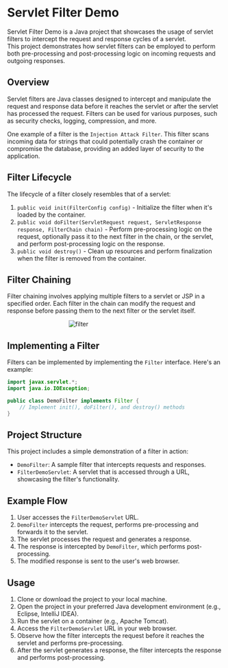# Servlet Filter Demo

Servlet Filter Demo is a Java project that showcases the usage of servlet filters to intercept the request and response cycles of a servlet.
<br>
This project demonstrates how servlet filters can be employed to perform both pre-processing and post-processing logic on incoming requests and outgoing responses.

## Overview

Servlet filters are Java classes designed to intercept and manipulate the request and response data before it reaches the servlet or after the servlet has processed the 
request. Filters can be used for various purposes, such as security checks, logging, compression, and more.

One example of a filter is the `Injection Attack Filter`. This filter scans incoming data for strings that could potentially crash the container or compromise the database, 
providing an added layer of security to the application.

## Filter Lifecycle

The lifecycle of a filter closely resembles that of a servlet:

1. `public void init(FilterConfig config)` - Initialize the filter when it's loaded by the container.
2. `public void doFilter(ServletRequest request, ServletResponse response, FilterChain chain)` - Perform pre-processing logic on the request, optionally pass it to the next
   filter in the chain, or the servlet, and perform post-processing logic on the response.
4. `public void destroy()` - Clean up resources and perform finalization when the filter is removed from the container.


## Filter Chaining

Filter chaining involves applying multiple filters to a servlet or JSP in a specified order. Each filter in the chain can modify the request and response before passing 
them to the next filter or the servlet itself.

&emsp; &emsp; &emsp; &emsp; &emsp; &emsp; &emsp; &emsp; ![filter](https://github.com/AryabhattSingh/ServletFilterDemo/assets/63608694/32889f86-7ed8-4796-80ce-db90f210fe56)




## Implementing a Filter
Filters can be implemented by implementing the `Filter` interface. Here's an example:

```java
import javax.servlet.*;
import java.io.IOException;

public class DemoFilter implements Filter {
    // Implement init(), doFilter(), and destroy() methods
}
```

## Project Structure

This project includes a simple demonstration of a filter in action:

- `DemoFilter`: A sample filter that intercepts requests and responses.
- `FilterDemoServlet`: A servlet that is accessed through a URL, showcasing the filter's functionality.


## Example Flow

1. User accesses the `FilterDemoServlet` URL.
2. `DemoFilter` intercepts the request, performs pre-processing and forwards it to the servlet.
3. The servlet processes the request and generates a response.
4. The response is intercepted by `DemoFilter`, which performs post-processing.
5. The modified response is sent to the user's web browser.

## Usage

1. Clone or download the project to your local machine.
2. Open the project in your preferred Java development environment (e.g., Eclipse, IntelliJ IDEA).
3. Run the servlet on a container (e.g., Apache Tomcat).
4. Access the `FilterDemoServlet` URL in your web browser.
5. Observe how the filter intercepts the request before it reaches the servlet and performs pre-processing.
6. After the servlet generates a response, the filter intercepts the response and performs post-processing.


